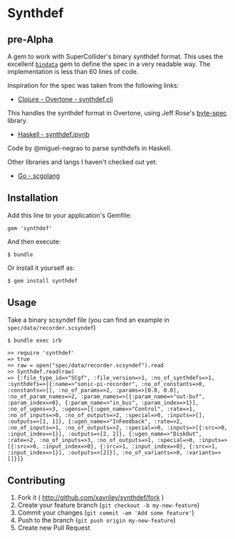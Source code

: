 # Synthdef

## pre-Alpha

A gem to work with SuperCollider's binary synthdef format. This uses the excellent [`bindata`](https://github.com/dmendel/bindata) gem to define the spec in a very readable way. The implementation is less than 60 lines of code.

Inspiration for the spec was taken from the following links:

- [Clojure - Overtone - synthdef.clj](https://github.com/overtone/overtone/blob/master/src/overtone/sc/machinery/synthdef.clj)

This handles the synthdef format in Overtone, using Jeff Rose's [byte-spec](https://github.com/overtone/byte-spec) library.

- [Haskell - synthdef.ipynb](https://gist.github.com/miguel-negrao/8d71807afb513412d780)

Code by @miguel-negrao to parse synthdefs in Haskell.

Other libraries and langs I haven't checked out yet:

- [Go - scgolang](https://github.com/scgolang/sc/blob/master/synthdef.go)

## Installation

Add this line to your application's Gemfile:

    gem 'synthdef'

And then execute:

    $ bundle

Or install it yourself as:

    $ gem install synthdef

## Usage

Take a binary scsyndef file (you can find an example in `spec/data/recorder.scsyndef`)

```
$ bundle exec irb

>> require 'synthdef'
=> true
>> raw = open("spec/data/recorder.scsyndef").read
>> Synthdef.read(raw)
=> {:file_type_id=>"SCgf", :file_version=>1, :no_of_synthdefs=>1, :synthdefs=>[{:name=>"sonic-pi-recorder", :no_of_constants=>0, :constants=>[], :no_of_params=>2, :params=>[0.0, 0.0], :no_of_param_names=>2, :param_names=>[{:param_name=>"out-buf", :param_index=>0}, {:param_name=>"in_bus", :param_index=>1}], :no_of_ugens=>3, :ugens=>[{:ugen_name=>"Control", :rate=>1, :no_of_inputs=>0, :no_of_outputs=>2, :special=>0, :inputs=>[], :outputs=>[1, 1]}, {:ugen_name=>"InFeedback", :rate=>2, :no_of_inputs=>1, :no_of_outputs=>2, :special=>0, :inputs=>[{:src=>0, :input_index=>1}], :outputs=>[2, 2]}, {:ugen_name=>"DiskOut", :rate=>2, :no_of_inputs=>3, :no_of_outputs=>1, :special=>0, :inputs=>[{:src=>0, :input_index=>0}, {:src=>1, :input_index=>0}, {:src=>1, :input_index=>1}], :outputs=>[2]}], :no_of_variants=>0, :variants=>[]}]}
```

## Contributing

1. Fork it ( http://github.com/xavriley/synthdef/fork )
2. Create your feature branch (`git checkout -b my-new-feature`)
3. Commit your changes (`git commit -am 'Add some feature'`)
4. Push to the branch (`git push origin my-new-feature`)
5. Create new Pull Request
